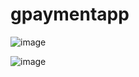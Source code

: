 # gpaymentapp

![image](https://github.com/EdersonPinheiro/google_pay_test_integration/assets/88673530/be436ee4-8de0-4f2c-beab-eb76efd99b54)

![image](https://github.com/EdersonPinheiro/google_pay_test_integration/assets/88673530/4dc7fc24-da32-4593-a516-3c0a03c20b88)
